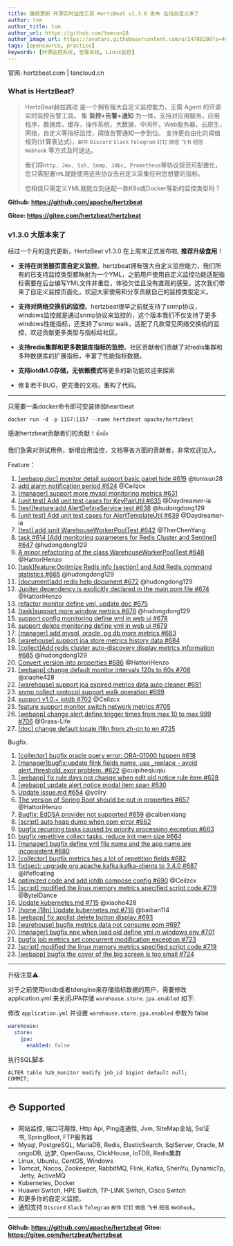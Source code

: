 ```yaml
---
title: 重磅更新 开源实时监控工具 HertzBeat v1.3.0 发布 在线自定义来了
author: tom  
author_title: tom   
author_url: https://github.com/tomsun28  
author_image_url: https://avatars.githubusercontent.com/u/24788200?s=400&v=4  
tags: [opensource, practice]
keywords: [开源监控系统, 告警系统, Linux监控]
---
```


官网: hertzbeat.com | tancloud.cn

### What is HertzBeat?

> HertzBeat赫兹跳动 是一个拥有强大自定义监控能力，无需 Agent 的开源实时监控告警工具。
> 集 **监控+告警+通知** 为一体，支持对应用服务，应用程序，数据库，缓存，操作系统，大数据，中间件，Web服务器，云原生，网络，自定义等指标监控，阈值告警通知一步到位。
> 支持更自由化的阈值规则(计算表达式)，`邮件` `Discord` `Slack` `Telegram` `钉钉` `微信` `飞书` `短信` `Webhook` 等方式及时送达。
>
> 我们将`Http, Jmx, Ssh, Snmp, Jdbc, Prometheus`等协议规范可配置化，您只需配置`YML`就能使用这些协议去自定义采集任何您想要的指标。
>
> 您相信只需定义YML就能立刻适配一款K8s或Docker等新的监控类型吗？

**Github: <https://github.com/apache/hertzbeat>**

**Gitee: <https://gitee.com/hertzbeat/hertzbeat>**

### v1.3.0 大版本来了

经过一个月的迭代更新，HertzBeat v1.3.0 在上周末正式发布啦, **推荐升级食用**！

- **支持在浏览器页面自定义监控**。hertzbeat拥有强大自定义监控能力，我们所有的已支持监控类型都映射为一个YML，之前用户使用自定义监控功能适配指标需要在后台编写YML文件并重启，体验欠佳且没有直观的感受。这次我们带来了自定义监控页面化，欢迎大家使用和分享贡献自己的监控类型定义。

- **支持对网络交换机的监控**。hertzbeat很早之前就支持了snmp协议，windows监控就是通过snmp协议来监控的，这个版本我们不仅支持了更多windows性能指标，还支持了snmp walk，适配了几款常见网络交换机的监控，欢迎贡献更多类型与指标给社区。

- **支持redis集群和更多数据库指标的监控**。社区贡献者们贡献了对redis集群和多种数据库的扩展指标，丰富了性能指标数据。

- **支持iotdb1.0存储，无依赖模式**等更多的新功能欢迎来探索

- 修复若干BUG，更完善的文档，重构了代码。

---
只需要一条docker命令即可安装体验heartbeat

`docker run -d -p 1157:1157 --name hertzbeat apache/hertzbeat`

感谢hertzbeat贡献者们的贡献！👍👍

我们急需对测试用例，新增应用监控，文档等各方面的贡献者，非常欢迎加入。

Feature：

1. [[webapp,doc] monitor detail support basic panel hide #619](https://github.com/apache/hertzbeat/pull/619) @tomsun28
2. [add alarm notification period #624](https://github.com/apache/hertzbeat/pull/624) @Ceilzcx
3. [[manager] support more mysql monitoring metrics #631](https://github.com/apache/hertzbeat/pull/631)
4. [[unit test] Add unit test cases for KeyPairUtil #635](https://github.com/apache/hertzbeat/pull/635) @Daydreamer-ia
5. [[test]feature:add AlertDefineService test #638](https://github.com/apache/hertzbeat/pull/638) @hudongdong129
6. [[unit test] Add unit test cases for AlertTemplateUtil #639](https://github.com/apache/hertzbeat/pull/639) @Daydreamer-ia
7. [[test] add junit WarehouseWorkerPoolTest #642](https://github.com/apache/hertzbeat/pull/642) @TherChenYang
8. [task #614 [Add monitoring parameters for Redis Cluster and Sentinel] #647](https://github.com/apache/hertzbeat/pull/647) @hudongdong129
9. [A minor refactoring of the class WarehouseWorkerPoolTest #648](https://github.com/apache/hertzbeat/pull/648) @HattoriHenzo
10. [[task]feature:Optimize Redis info [section] and Add Redis command statistics #665](https://github.com/apache/hertzbeat/pull/665) @hudongdong129
11. [[document]add redis help document #672](https://github.com/apache/hertzbeat/pull/672) @hudongdong129
12. [Jupiter dependency is explicitly declared in the main pom file #674](https://github.com/apache/hertzbeat/pull/674) @HattoriHenzo
13. [refactor monitor define yml, update doc #675](https://github.com/apache/hertzbeat/pull/675)
14. [[task]support more window metrics #676](https://github.com/apache/hertzbeat/pull/676) @hudongdong129
15. [support config monitoring define yml in web ui #678](https://github.com/apache/hertzbeat/pull/678)
16. [support delete monitoring define yml in web ui #679](https://github.com/apache/hertzbeat/pull/679)
17. [[manager] add mysql, oracle, pg db more metrics #683](https://github.com/apache/hertzbeat/pull/683)
18. [[warehouse] support jpa store metrics history data #684](https://github.com/apache/hertzbeat/pull/684)
19. [[collect]Add redis cluster auto-discovery display metrics information #685](https://github.com/apache/hertzbeat/pull/685) @hudongdong129
20. [Convert version into properties #686](https://github.com/apache/hertzbeat/pull/686) @HattoriHenzo
21. [[webapp] change default monitor intervals 120s to 60s #708](https://github.com/apache/hertzbeat/pull/708) @xiaohe428
22. [[warehouse] support jpa expired metrics data auto cleaner #691](https://github.com/apache/hertzbeat/pull/691)
23. [snmp collect protocol support walk operation #699](https://github.com/apache/hertzbeat/pull/699)
24. [support v1.0.+ iotdb #702](https://github.com/apache/hertzbeat/pull/702) @Ceilzcx
25. [feature support monitor switch network metrics #705](https://github.com/apache/hertzbeat/pull/705)
26. [[webapp] change alert define trigger times from max 10 to max 999 #706](https://github.com/apache/hertzbeat/pull/706) @Grass-Life
27. [[doc] change default locale i18n from zh-cn to en #725](https://github.com/apache/hertzbeat/pull/725)

Bugfix.

1. [[collector] bugfix oracle query error: ORA-01000 happen #618](https://github.com/apache/hertzbeat/pull/618)
2. [[manager]bugfix:update flink fields name, use _replace - avoid alert_threshold_expr problem. #622](https://github.com/apache/hertzbeat/pull/622) @cuipiheqiuqiu
3. [[webapp] fix rule days not change when edit old notice rule item #628](https://github.com/apache/hertzbeat/pull/628)
4. [[webapp] update alert notice modal item span #630](https://github.com/apache/hertzbeat/pull/630)
5. [Update issue.md #654](https://github.com/apache/hertzbeat/pull/654) @ycilry
6. [The version of Spring Boot should be put in properties #657](https://github.com/apache/hertzbeat/pull/657) @HattoriHenzo
7. [Bugfix: EdDSA provider not supported #659](https://github.com/apache/hertzbeat/pull/659) @caibenxiang
8. [[script] auto heap dump when oom error #662](https://github.com/apache/hertzbeat/pull/662)
9. [bugfix recurring tasks caused by priority processing exception #663](https://github.com/apache/hertzbeat/pull/663)
10. [bugfix repetitive collect tasks, reduce init mem size #664](https://github.com/apache/hertzbeat/pull/664)
11. [[manager] bugfix define yml file name and the app name are inconsistent #680](https://github.com/apache/hertzbeat/pull/680)
12. [[collector] bugfix metrics has a lot of repetition fields #682](https://github.com/apache/hertzbeat/pull/682)
13. [fix(sec): upgrade org.apache.kafka:kafka-clients to 3.4.0 #687](https://github.com/apache/hertzbeat/pull/687) @lifefloating
14. [optimized code and add iotdb compose config #690](https://github.com/apache/hertzbeat/pull/690) @Ceilzcx
15. [[script] modified the linux memory metrics specified script code #719](https://github.com/apache/hertzbeat/pull/719) @ByteIDance
16. [Update kubernetes.md #715](https://github.com/apache/hertzbeat/pull/715) @xiaohe428
17. [[home,i18n] Update kubernetes.md #716](https://github.com/apache/hertzbeat/pull/716) @baiban114
18. [[webapp] fix applist delete button display #693](https://github.com/apache/hertzbeat/pull/693)
19. [[warehouse] bugfix metrics data not consume oom #697](https://github.com/apache/hertzbeat/pull/697)
20. [[manager] bugfix npe when load old define yml in windows env #701](https://github.com/apache/hertzbeat/pull/701)
21. [bugfix job metrics set concurrent modification exception #723](https://github.com/apache/hertzbeat/pull/723)
22. [[script] modified the linux memory metrics specified script code #719](https://github.com/apache/hertzbeat/pull/719)
23. [[webapp] bugfix the cover of the big screen is too small #724](https://github.com/apache/hertzbeat/pull/724)

---

升级注意⚠️.

对于之前使用iotdb或者tdengine来存储指标数据的用户，需要修改 application.yml 来关闭JPA存储 `warehouse.store.jpa.enabled` 如下:

修改 `application.yml` 并设置 `warehouse.store.jpa.enabled` 参数为 false

```yaml
warehouse:
  store:
    jpa:
      enabled: false
```

执行SQL脚本

```shell
ALTER table hzb_monitor modify job_id bigint default null;
COMMIT;
```

---

## ⛄ Supported

- 网站监控, 端口可用性, Http Api, Ping连通性, Jvm, SiteMap全站, Ssl证书, SpringBoot, FTP服务器
- Mysql, PostgreSQL, MariaDB, Redis, ElasticSearch, SqlServer, Oracle, MongoDB, 达梦, OpenGauss, ClickHouse, IoTDB, Redis集群
- Linux, Ubuntu, CentOS, Windows
- Tomcat, Nacos, Zookeeper, RabbitMQ, Flink, Kafka, ShenYu, DynamicTp, Jetty, ActiveMQ
- Kubernetes, Docker
- Huawei Switch, HPE Switch, TP-LINK Switch, Cisco Switch
- 和更多你的自定义监控。
- 通知支持 `Discord` `Slack` `Telegram` `邮件` `钉钉` `微信` `飞书` `短信` `Webhook`。

---

**Github: <https://github.com/apache/hertzbeat>**
**Gitee: <https://gitee.com/hertzbeat/hertzbeat>**
